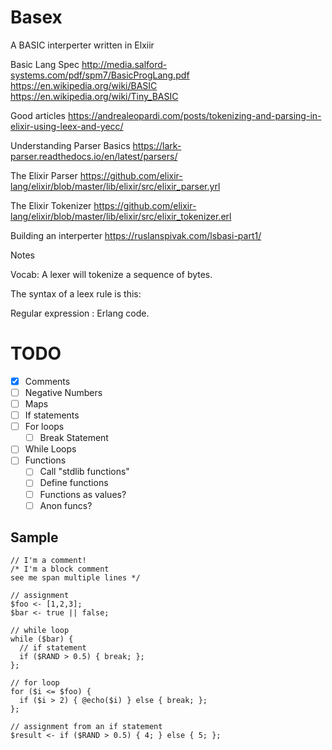 # Basex

A BASIC interperter written in Elxiir

Basic Lang Spec
http://media.salford-systems.com/pdf/spm7/BasicProgLang.pdf
https://en.wikipedia.org/wiki/BASIC
https://en.wikipedia.org/wiki/Tiny_BASIC

Good articles
https://andrealeopardi.com/posts/tokenizing-and-parsing-in-elixir-using-leex-and-yecc/

Understanding Parser Basics
https://lark-parser.readthedocs.io/en/latest/parsers/

The Elixir Parser
https://github.com/elixir-lang/elixir/blob/master/lib/elixir/src/elixir_parser.yrl

The Elixir Tokenizer
https://github.com/elixir-lang/elixir/blob/master/lib/elixir/src/elixir_tokenizer.erl

Building an interperter
https://ruslanspivak.com/lsbasi-part1/

Notes

Vocab:
A lexer will tokenize a sequence of bytes.

The syntax of a leex rule is this:

Regular expression : Erlang code.

# TODO

- [x] Comments
- [ ] Negative Numbers
- [ ] Maps
- [ ] If statements
- [ ] For loops
  - [ ] Break Statement
- [ ] While Loops
- [ ] Functions
  - [ ] Call "stdlib functions"
  - [ ] Define functions
  - [ ] Functions as values?
  - [ ] Anon funcs?

## Sample

```grantscript
// I'm a comment!
/* I'm a block comment
see me span multiple lines */

// assignment
$foo <- [1,2,3];
$bar <- true || false;

// while loop
while ($bar) {
  // if statement
  if ($RAND > 0.5) { break; };
};

// for loop
for ($i <= $foo) { 
  if ($i > 2) { @echo($i) } else { break; }; 
};

// assignment from an if statement
$result <- if ($RAND > 0.5) { 4; } else { 5; };
```

